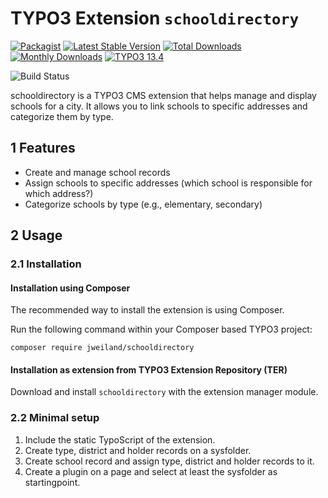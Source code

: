 # TYPO3 Extension `schooldirectory`

[![Packagist][packagist-logo-stable]][extension-packagist-url]
[![Latest Stable Version][extension-build-shield]][extension-ter-url]
[![Total Downloads][extension-downloads-badge]][extension-packagist-url]
[![Monthly Downloads][extension-monthly-downloads]][extension-packagist-url]
[![TYPO3 13.4][TYPO3-shield]][TYPO3-13-url]

![Build Status](https://github.com/jweiland-net/schooldirectory/actions/workflows/ci.yml/badge.svg)

schooldirectory is a TYPO3 CMS extension that helps manage and display schools
for a city. It allows you to link schools to specific addresses and categorize
them by type.

## 1 Features

* Create and manage school records
* Assign schools to specific addresses (which school is responsible for which address?)
* Categorize schools by type (e.g., elementary, secondary)

## 2 Usage

### 2.1 Installation

#### Installation using Composer

The recommended way to install the extension is using Composer.

Run the following command within your Composer based TYPO3 project:

```
composer require jweiland/schooldirectory
```

#### Installation as extension from TYPO3 Extension Repository (TER)

Download and install `schooldirectory` with the extension manager module.

### 2.2 Minimal setup

1) Include the static TypoScript of the extension.
2) Create type, district and holder records on a sysfolder.
3) Create school record and assign type, district and holder records to it.
4) Create a plugin on a page and select at least the sysfolder as startingpoint.


<!-- MARKDOWN LINKS & IMAGES -->

[extension-build-shield]: https://poser.pugx.org/jweiland/schooldirectory/v/stable.svg?style=for-the-badge

[extension-downloads-badge]: https://poser.pugx.org/jweiland/schooldirectory/d/total.svg?style=for-the-badge

[extension-monthly-downloads]: https://poser.pugx.org/jweiland/schooldirectory/d/monthly?style=for-the-badge

[extension-ter-url]: https://extensions.typo3.org/extension/schooldirectory/

[extension-packagist-url]: https://packagist.org/packages/jweiland/schooldirectory/

[packagist-logo-stable]: https://img.shields.io/badge/--grey.svg?style=for-the-badge&logo=packagist&logoColor=white

[TYPO3-13-url]: https://get.typo3.org/version/13

[TYPO3-shield]: https://img.shields.io/badge/TYPO3-13.4-green.svg?style=for-the-badge&logo=typo3
